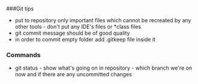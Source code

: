 ###Git tips
- put to repository only important files which cannot be recreated by any other tools - don't put any IDE's files or *class files
- git commit message should be of good quality
- in order to commit empty folder add .gitkeep file inside it

### Commands
- git status - show what's going on in repository - which branch we're on now and if there are any uncommitted changes
